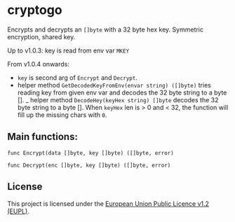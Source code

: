 # cryptogo

Encrypts and decrypts an `[]byte` with a 32 byte hex key.
Symmetric encryption, shared key.

Up to v1.0.3: key is read from env var `MKEY`

From v1.0.4 onwards:
- `key` is second arg of `Encrypt` and `Decrypt`.
- helper method `GetDecodedKeyFromEnv(envar string) ([]byte)` tries reading key from given env var and decodes the 32 byte string to a byte [].
_ helper method `DecodeHey(keyHex string) []byte` decodes the 32 byte string to a byte []. When `keyHex` len is > 0 and < 32, the function will fill up the missing chars with `0`.


## Main functions:

`func Encrypt(data []byte, key []byte) ([]byte, error)`

`func Decrypt(enc []byte, key []byte) ([]byte, error)`



## License

This project is licensed under the [European Union Public Licence v1.2 (EUPL)](https://joinup.ec.europa.eu/collection/eupl/eupl-text-eupl-12).